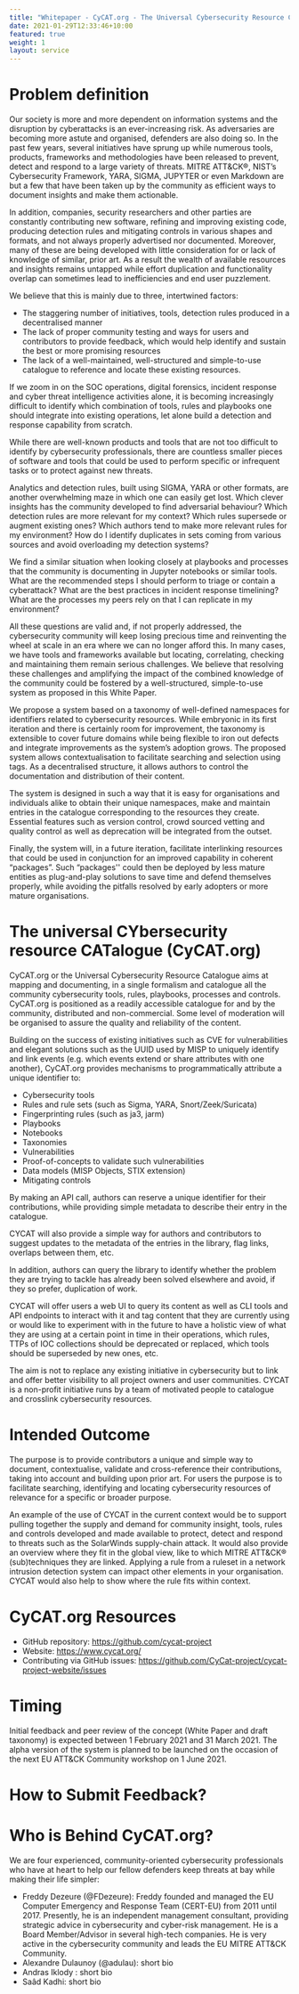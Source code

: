 ```yaml
---
title: "Whitepaper - CyCAT.org - The Universal Cybersecurity Resource Catalogue"
date: 2021-01-29T12:33:46+10:00
featured: true
weight: 1
layout: service
---
```


# Problem definition

Our society is more and more dependent on information systems and the disruption by cyberattacks is an ever-increasing risk. As adversaries are becoming more astute and organised, defenders are also doing so. In the past few years, several initiatives have sprung up while numerous tools, products, frameworks and methodologies have been released to prevent, detect and respond to a large variety of threats. MITRE ATT&CK®, NIST’s Cybersecurity Framework, YARA, SIGMA, JUPYTER or even Markdown are but a few that have been taken up by the community as efficient ways to document insights and make them actionable.

In addition, companies, security researchers and other parties are constantly contributing new software, refining and improving existing code, producing detection rules and mitigating controls in various shapes and formats, and not always properly advertised nor documented. Moreover, many of these are being developed with little consideration for or lack of knowledge of similar, prior art. As a result the wealth of available resources and insights remains untapped while effort duplication and functionality overlap can sometimes lead to inefficiencies and end user puzzlement.

We believe that this is mainly due to three, intertwined factors:

- The staggering number of initiatives, tools, detection rules produced in a decentralised manner
- The lack of proper community testing and ways for users and contributors to provide feedback, which would help identify and sustain the best or more promising resources
- The lack of a well-maintained, well-structured and simple-to-use catalogue to reference and locate these existing resources.

If we zoom in on the SOC operations, digital forensics, incident response and cyber threat intelligence activities alone, it is becoming increasingly difficult to identify which combination of tools, rules and playbooks one should integrate into existing operations, let alone build a detection and response capability from scratch.

While there are well-known products and tools that are not too difficult to identify by cybersecurity professionals, there are countless smaller pieces of software and tools that could be used to perform specific or infrequent tasks or to protect against new threats.

Analytics and detection rules, built using SIGMA, YARA or other formats, are another overwhelming maze in which one can easily get lost. Which clever insights has the community developed to find adversarial behaviour? Which detection rules are more relevant for my context? Which rules supersede or augment existing ones? Which authors tend to make more relevant rules for my environment? How do I identify duplicates in sets coming from various sources and avoid overloading my detection systems?

We find a similar situation when looking closely at playbooks and processes that the community is documenting in Jupyter notebooks or similar tools. What are the recommended steps I should perform to triage or contain a cyberattack? What are the best practices in incident response timelining? What are the processes my peers rely on that I can replicate in my environment? 

All these questions are valid and, if not properly addressed, the cybersecurity community will keep losing precious time and reinventing the wheel at scale in an era where we can no longer afford this. In many cases, we have tools and frameworks available but locating, correlating, checking and maintaining them remain serious challenges. We believe that resolving these challenges and amplifying the impact of the combined knowledge of the community could be fostered by a well-structured, simple-to-use system as proposed in this White Paper. 

We propose a system based on a taxonomy of well-defined namespaces for identifiers related to cybersecurity resources. While embryonic in its first iteration and there is certainly room for improvement, the taxonomy is extensible to cover future domains while being flexible to iron out defects and integrate improvements as the system’s adoption grows. The proposed system allows contextualisation to facilitate searching and selection using tags. As a decentralised structure, it allows authors to control the documentation and distribution of their content.

The system is designed in such a way that it is easy for organisations and individuals alike to obtain their unique namespaces, make and maintain entries in the catalogue corresponding to the resources they create. Essential features such as version control, crowd sourced vetting and quality control as well as deprecation will be integrated from the outset. 

Finally, the system will, in a future iteration, facilitate interlinking resources that could be used in conjunction for an improved capability in coherent “packages”. Such “packages'' could then be deployed by less mature entities as plug-and-play solutions to save time and defend themselves properly, while avoiding the pitfalls resolved by early adopters or more mature organisations.

# The universal CYbersecurity resource CATalogue (CyCAT.org)

CyCAT.org or the Universal Cybersecurity Resource Catalogue aims at mapping and documenting, in a single formalism and catalogue all the community cybersecurity tools, rules, playbooks, processes and controls. CyCAT.org is positioned as a readily accessible catalogue for and by the community, distributed and non-commercial. Some level of moderation will be organised to assure the quality and reliability of the content.

Building on the success of existing initiatives such as CVE for vulnerabilities and elegant solutions such as the UUID used by MISP to uniquely identify and link events (e.g. which events extend or share attributes with one another), CyCAT.org provides mechanisms to programmatically attribute a unique identifier to:


- Cybersecurity tools
- Rules and rule sets (such as Sigma, YARA, Snort/Zeek/Suricata)
- Fingerprinting rules (such as ja3, jarm)
- Playbooks
- Notebooks
- Taxonomies
- Vulnerabilities
- Proof-of-concepts to validate such vulnerabilities
- Data models (MISP Objects, STIX extension)
- Mitigating controls

By making an API call, authors can reserve a unique identifier for their contributions, while providing simple metadata to describe their entry in the catalogue.

CYCAT will also provide a simple way for authors and contributors to suggest updates to the metadata of the entries in the library, flag links, overlaps between them, etc.

In addition, authors can query the library to identify whether the problem they are trying to tackle has already been solved elsewhere and avoid, if they so prefer, duplication of work.

CYCAT will offer users a web UI to query its content as well as CLI tools and API endpoints to interact with it and tag content that they are currently using or would like to experiment with in the future to have a holistic view of what they are using at a certain point in time in their operations, which rules, TTPs of IOC collections should be deprecated or replaced, which tools should be superseded by new ones, etc.

The aim is not to replace any existing initiative in cybersecurity but to link and offer better visibility to all project owners and user communities. CYCAT is a non-profit initiative runs by a team of motivated people to catalogue and crosslink cybersecurity resources.

# Intended Outcome

The purpose is to provide contributors a unique and simple way to document, contextualise, validate and cross-reference their contributions, taking into account and building upon prior art. For users the purpose is to facilitate searching, identifying and locating cybersecurity resources of relevance for a specific or broader purpose.

An example of the use of CYCAT in the current context would be to support pulling together the supply and demand for community insight, tools, rules and controls developed and made available to protect, detect and respond to threats such as the SolarWinds supply-chain attack. It would also provide an overview where they fit in the global view, like to which MITRE ATT&CK® (sub)techniques they are linked. Applying a rule from a ruleset in a network intrusion detection system can impact other elements in your organisation. CYCAT would also help to show where the rule fits within context.

# CyCAT.org Resources

- GitHub repository: https://github.com/cycat-project
- Website:  https://www.cycat.org/
- Contributing via GitHub issues: https://github.com/CyCat-project/cycat-project-website/issues

# Timing

Initial feedback and peer review of the concept (White Paper and draft taxonomy) is expected between 1 February 2021 and 31 March 2021. The alpha version of the system is planned to be launched on the occasion of the next EU ATT&CK Community workshop on 1 June 2021.

# How to Submit Feedback?

# Who is Behind CyCAT.org?

We are four experienced, community-oriented cybersecurity professionals who have at heart to help our fellow defenders keep threats at bay while making their life simpler:


- Freddy Dezeure (@FDezeure): Freddy founded and managed the EU Computer Emergency and Response Team (CERT-EU) from 2011 until 2017. Presently, he is an independent management consultant, providing strategic advice in cybersecurity and cyber-risk management. He is a Board Member/Advisor in several high-tech companies. He is very active in the cybersecurity community and leads the EU MITRE ATT&CK Community.
- Alexandre Dulaunoy (@adulau): short bio
- Andras Iklody : short bio
- Saâd Kadhi: short bio

